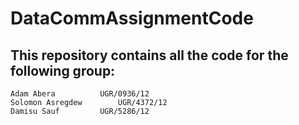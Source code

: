 # DataCommAssignmentCode
## This repository contains all the code for the following group:
    Adam Abera			UGR/0936/12
    Solomon Asregdew		UGR/4372/12 
    Damisu Sauf			UGR/5286/12

